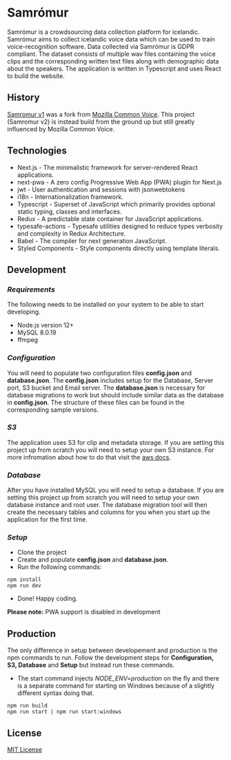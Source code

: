 # Samrómur

Samrómur is a crowdsourcing data collection platform for icelandic. Samrómur aims to collect icelandic voice data which can be used to train voice-recognition software. Data collected via Samrómur is GDPR compliant. The dataset consists of multiple wav files containing the voice clips and the corresponding written text files along with demographic data about the speakers. The application is written in Typescript and uses React to build the website.

## History
[Samromur v1](https://github.com/aime-island/raddvefur 'Raddvefur repository') was a fork from [Mozilla Common Voice](https://github.com/mozilla/common-voice/ 'Mozilla Common Voice repository').
This project (Samromur v2) is instead build from the ground up but still greatly influenced by Mozilla Common Voice.

## Technologies
* Next.js - The minimalistic framework for server-rendered React applications.
* next-pwa - A zero config Progressive Web App (PWA) plugin for Next.js
* jwt - User authentication and sessions with jsonwebtokens
* i18n - Internationalization framework.
* Typescript - Superset of JavaScript which primarily provides optional static typing, classes and interfaces.
* Redux - A predictable state container for JavaScript applications.
* typesafe-actions - Typesafe utilities designed to reduce types verbosity and complexity in Redux Architecture.
* Babel - The compiler for next generation JavaScript.
* Styled Components - Style components directly using template literals.

## Development

### *Requirements*
The following needs to be installed on your system to be able to start developing.
* Node.js version 12+
* MySQL 8.0.19
* ffmpeg

### *Configuration*
You will need to populate two configuration files **config.json** and **database.json**.
The **config.json** includes setup for the Database, Server port, S3 bucket and Email server. The **database.json** is necessary for database migrations to work but should include similar data as the database in **config.json**. The structure of these files can be found in the corresponding sample versions.

### *S3*
The application uses S3 for clip and metadata storage. If you are setting this project up from scratch you will need to setup your own S3 instance. For more infromation about how to do that visit the [aws docs](https://docs.aws.amazon.com/AmazonS3/latest/gsg/CreatingABucket.html 'Creating a S3 bucket').

### *Database*
After you have installed MySQL you will need to setup a database. If you are setting this project up from scratch you will need to setup your own database instance and root user. The database migration tool will then create the necessary tables and columns for you when you start up the application for the first time.

### *Setup*
* Clone the project
* Create and populate **config.json** and **database.json**. 
* Run the following commands:
```
npm install
npm run dev
```
* Done! Happy coding.

**Please note:** PWA support is disabled in development
## Production
The only difference in setup between developement and production is the npm commands to run.
Follow the development steps for **Configuration, S3, Database** and **Setup** but instead run these commands.
* The start command injects *NODE_ENV=production* on the fly and there is a separate command for starting on Windows because of a slightly different syntax doing that.

```
npm run build
npm run start | npm run start:windows
```

## License
[MIT License](/LICENSE)